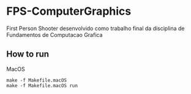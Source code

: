 # FPS-ComputerGraphics

First Person Shooter desenvolvido como trabalho final da disciplina de Fundamentos de Computacao Grafica

## How to run

MacOS
```
make -f Makefile.macOS
make -f Makefile.macOS run
```
